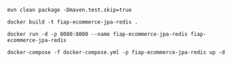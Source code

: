 ```shell
mvn clean package -Dmaven.test.skip=true
```

```shell
docker build -t fiap-ecommerce-jpa-redis .
```

```shell
docker run -d -p 8080:8080 --name fiap-ecommerce-jpa-redis fiap-ecommerce-jpa-redis
```

```shell
docker-compose -f docker-compose.yml -p fiap-ecommerce-jpa-redis up -d
```